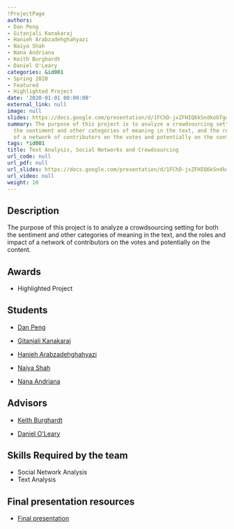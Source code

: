 ```yaml
---
!ProjectPage
authors:
- Dan Peng
- Gitanjali Kanakaraj
- Hanieh Arabzadehghahyazi
- Naiya Shah
- Nana Andriana
- Keith Burghardt
- Daniel O'Leary
categories: &id001
- Spring 2020
- Featured
- Highlighted Project
date: '2020-01-01 00:00:00'
external_link: null
image: null
slides: https://docs.google.com/presentation/d/1FChD-jxZFHIQ6kSndkobTgoxSEyh6GnC/edit?usp=sharing&ouid=116088473370484068569&rtpof=true&sd=true
summary: The purpose of this project is to analyze a crowdsourcing setting for both
  the sentiment and other categories of meaning in the text, and the roles and impact
  of a network of contributors on the votes and potentially on the content.
tags: *id001
title: Text Analysis, Social Networks and Crowdsourcing
url_code: null
url_pdf: null
url_slides: https://docs.google.com/presentation/d/1FChD-jxZFHIQ6kSndkobTgoxSEyh6GnC/edit?usp=sharing&ouid=116088473370484068569&rtpof=true&sd=true
url_video: null
weight: 10
---
```

## Description

The purpose of this project is to analyze a crowdsourcing setting for both the sentiment and other categories of meaning in the text, and the roles and impact of a network of contributors on the votes and potentially on the content.



## Awards
* Highlighted Project





## Students

* [Dan Peng](../../../author/dan-peng)

* [Gitanjali Kanakaraj](../../../author/gitanjali-kanakaraj)

* [Hanieh Arabzadehghahyazi](../../../author/hanieh-arabzadehghahyazi)

* [Naiya Shah](../../../author/naiya-shah)

* [Nana Andriana](../../../author/nana-andriana)

## Advisors

* [Keith Burghardt](../../../author/keith-burghardt)

* [Daniel O&#39;Leary](../../../author/daniel-oleary)

## Skills Required by the team


* Social Network Analysis
* Text Analysis
## Final presentation resources

* [Final presentation](https://docs.google.com/presentation/d/1FChD-jxZFHIQ6kSndkobTgoxSEyh6GnC/edit?usp=sharing&amp;ouid=116088473370484068569&amp;rtpof=true&amp;sd=true)